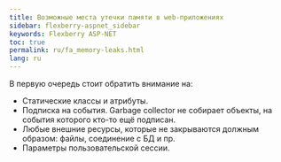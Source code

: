 ```yaml
---
title: Возможные места утечки памяти в web-приложениях
sidebar: flexberry-aspnet_sidebar
keywords: Flexberry ASP-NET
toc: true
permalink: ru/fa_memory-leaks.html
lang: ru
---
```


В первую очередь стоит обратить внимание на:

* Статические классы и атрибуты.
* Подписка на события. Garbage collector не собирает объекты, на события которого кто-то ещё подписан.
* Любые внешние ресурсы, которые не закрываются должным образом: файлы, соединение с БД и пр.
* Параметры пользовательской сессии.
